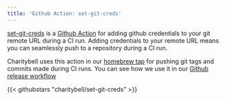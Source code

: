 ```yaml
---
title: 'Github Action: set-git-creds'
---
```


[set-git-creds][] is a [Github Action][] for adding github credentials to your git remote URL during a CI run. Adding credentials to your remote URL means you can seamlessly push to a repository during a CI run.

Charitybell uses this action in our [homebrew tap](../homebrew) for pushing git tags and commits made during CI runs. You can see how we use it in our [Github release workflow][]

{{< githubstars "charitybell/set-git-creds" >}}

[set-git-creds]: <https://github.com/charitybell/set-git-creds>
[Github Action]: <https://github.com/features/actions>
[Github release workflow]: <https://github.com/charitybell/homebrew-charitybell/blob/9a75fe99ee16feadcddaec67dae8284b8dc7e0d9/.github/workflows/release.yml#L48>
